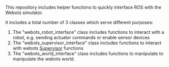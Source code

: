 This repository includes helper functions to quickly interface ROS with the Webots simulator.

It includes a total number of 3 classes which serve different purposes:

1. The "webots_robot_interface" class includes functions to interact with a robot, e.g. sending actuator commands or enable sensor devices
2. The "webots_supervisor_interface" class includes functions to interact with webots [Supervisor](https://www.cyberbotics.com/doc/reference/supervisor) functions
3. The "webots_world_interface" class includes functions to manipulate to manipulate the webots world.
